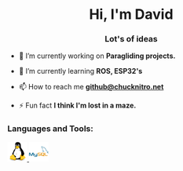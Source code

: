 <h1 align="center">Hi, I'm David</h1>
<h3 align="center">Lot's of ideas</h3>

- 🔭 I’m currently working on **Paragliding projects.**

- 🌱 I’m currently learning **ROS, ESP32's**

- 📫 How to reach me **github@chucknitro.net**

- ⚡ Fun fact **I think I'm lost in a maze.**


<h3 align="left">Languages and Tools:</h3>
<p align="left"> <a href="https://www.linux.org/" target="_blank" rel="noreferrer"> <img src="https://raw.githubusercontent.com/devicons/devicon/master/icons/linux/linux-original.svg" alt="linux" width="40" height="40"/> </a> <a href="https://www.mysql.com/" target="_blank" rel="noreferrer"> <img src="https://raw.githubusercontent.com/devicons/devicon/master/icons/mysql/mysql-original-wordmark.svg" alt="mysql" width="40" height="40"/> </a> </p>
